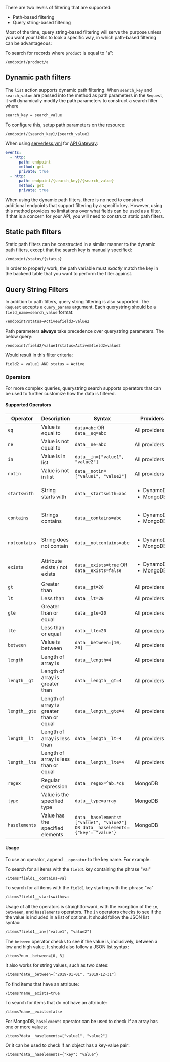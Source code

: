 There are two levels of filtering that are supported:

- Path-based filtering
- Query string-based filtering

Most of the time, query string-based filtering will serve the purpose unless you want your URLs to look a specific way,
in which path-based filtering can be advantageous:


To search for records where `product` is equal to "a":

```
/endpoint/product/a
```

## Dynamic path filters


The `list` action supports dynamic path filtering. When `search_key` and `search_value` are passed into
the method as path parameters in the `Request`, it will dynamically modify the path parameters to construct a search
filter where

```
search_key = search_value
```

To configure this, setup path parameters on the resource:
```
/endpoint/{search_key}/{search_value}
```

When using [serverless.yml](https://www.serverless.com/) for [API Gateway](https://aws.amazon.com/api-gateway/):

```yaml
events:
  - http:
      path: endpoint
      method: get
      private: true
  - http:
      path: endpoint/{search_key}/{search_value}
      method: get
      private: true
```

When using the dynamic path filters, there is no need to construct additional endpoints that support filtering by a
specific key. However, using this method provides no limitations over what fields can be used as a filter. If that is a
concern for your API, you will need to construct static path filters.

## Static path filters

Static path filters can be constructed in a similar manner to the dynamic path filters, except that the search key is
manually specified:

```
/endpoint/status/{status}
```

In order to properly work, the path variable must _exactly_ match the key in the backend table that you want to perform
the filter against.

## Query String Filters

In addition to path filters, query string filtering is also supported. The `Request` accepts a `query_params` argument.
Each querystring should be a `field_name=search_value` format:

```
/endpoint?status=Active&field3=value2
```

Path parameters **always** take precedence over querystring parameters. The below query:

```
/endpoint/field2/value1?status=Active&field2=value2
```

Would result in this filter criteria:

```
field2 = value1 AND status = Active
```

### Operators

For more complex queries, querystring search supports operators that can be used to further customize how
the data is filtered.

#### Supported Operators

| Operator      | Description                              | Syntax                                                                         | Providers                                  |
|---------------|------------------------------------------|--------------------------------------------------------------------------------|--------------------------------------------|
| `eq`          | Value is equal to                        | `data=abc` OR `data__eq=abc`                                                   | All providers                              |
| `ne`          | Value is not equal to                    | `data__ne=abc`                                                                 | All providers                              |
| `in`          | Value is in list                         | `data__in=["value1", "value2"]`                                                | All providers                              |
| `notin`       | Value is not in list                     | `data__notin=["value1", "value2"]`                                             | All providers                              |
| `startswith`  | String starts with                       | `data__startswith=abc`                                                         | <ul><li>DynamoDB</li><li>MongoDB</li></ul> |
| `contains`    | Strings contains                         | `data__contains=abc`                                                           | <ul><li>DynamoDB</li><li>MongoDB</li></ul> |
| `notcontains` | String does not contain                  | `data__notcontains=abc`                                                        | <ul><li>DynamoDB</li><li>MongoDB</li></ul> |
| `exists`      | Attribute exists / not exists            | `data__exists=true` OR `data__exists=false`                                    | <ul><li>DynamoDB</li><li>MongoDB</li></ul> |
| `gt`          | Greater than                             | `data__gt=20`                                                                  | All providers                              |
| `lt`          | Less than                                | `data__lt=20`                                                                  | All providers                              |
| `gte`         | Greater than or equal                    | `data__gte=20`                                                                 | All providers                              |
| `lte`         | Less than or equal                       | `data__lte=20`                                                                 | All providers                              |
| `between`     | Value is between                         | `data__between=[10, 20]`                                                       | All providers                              |
| `length`      | Length of array is                       | `data__length=4`                                                               | All providers                              |
| `length__gt`  | Length of array is greater than          | `data__length__gt=4`                                                           | All providers                              |
| `length__gte` | Length of array is greater than or equal | `data__length__gte=4`                                                          | All providers                              |
| `length__lt`  | Length of array is less than             | `data__length__lt=4`                                                           | All providers                              |
| `length__lte` | Length of array is less than or equal    | `data__length__lte=4`                                                          | All providers                              |
| `regex`       | Regular expression                       | `data__regex=^ab.*c$`                                                          | MongoDB                                    |
| `type`        | Value is the specified type              | `data__type=array`                                                             | MongoDB                                    |
| `haselements` | Value has the specified elements         | `data__haselements=["value1", "value2"] OR data__haselements={"key": "value"}` | MongoDB                                    |

#### Usage

To use an operator, append `__operator` to the key name. For example:

To search for all items with the `field1` key containing the phrase "val"

```
/items?field1__contains=val
```

To search for all items with the `field1` key starting with the phrase "va"

```
/items?field1__startswith=va
```

Usage of all the operators is straightforward, with the exception of the `in`, `betweeen`, and `haselements` operators.
The `in` operators checks to see if the the value is included in a list of options. It should follow the JSON
list syntax:

```
/items?field1__in=["value1", "value2"]
```

The `between` operator checks to see if the value is, inclusively, between a low and high value. It should also follow
a JSON list syntax:

```
/items?num__between=[0, 3]
```

It also works for string values, such as two dates:

```
/items?date__between=["2019-01-01", "2019-12-31"]
```

To find items that have an attribute:

```
/items?name__exists=true
```

To search for items that do not have an attribute:

```
/items?name__exists=false
```

For MongoDB, `haselements` operator can be used to check if an array has one or more values:
```
/items?data__haselements=["value1", "value2"]
```

Or it can be used to check if an object has a key-value pair:

```
/items?data__haselements={"key": "value"}
```
